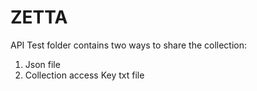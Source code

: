 # ZETTA

API Test folder contains two ways to share the collection:
1. Json file
2. Collection access Key txt file